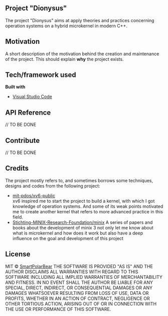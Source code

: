 ## Project "Dionysus"
The project "Dionysus" aims at apply theories and practices concerning operation systems on a hybrid microkernel in modern C++.

## Motivation
A short description of the motivation behind the creation and maintenance of the project. This should explain **why** the project exists.

## Tech/framework used
<b>Built with</b>
- [Visual Studio Code](https://code.visualstudio.com/)

## API Reference

// TO BE DONE

## Contribute

// TO BE DONE

## Credits
The project mostly refers to, and sometimes borrows some techniques, designs and codes from the following project:  
- [mit-pdos/xv6-public](https://github.com/mit-pdos/xv6-public)  
xv6 inspired me to start the project to build a kernel, with which I got knowledge of operation systems. And some of its  weak points motivated me to create another kernel that refers to more advanced practice in this field. 
- [Stichting-MINIX-Research-Foundation/minix](https://github.com/Stichting-MINIX-Research-Foundation/minix)
A series of papers and books about the development of minix 3 not only let me know about what is microkernel and how does it work but also have a deep influence on the goal and development of this project

## License
MIT © [SmartPolarBear](clevercoolbear@outlook.com)
THE SOFTWARE IS PROVIDED "AS IS" AND THE AUTHOR DISCLAIMS ALL WARRANTIES WITH REGARD TO THIS SOFTWARE INCLUDING ALL IMPLIED WARRANTIES OF MERCHANTABILITY AND FITNESS. IN NO EVENT SHALL THE AUTHOR BE LIABLE FOR ANY SPECIAL, DIRECT, INDIRECT, OR CONSEQUENTIAL DAMAGES OR ANY DAMAGES WHATSOEVER RESULTING FROM LOSS OF USE, DATA OR PROFITS, WHETHER IN AN ACTION OF CONTRACT, NEGLIGENCE OR OTHER TORTIOUS ACTION, ARISING OUT OF OR IN CONNECTION WITH THE USE OR PERFORMANCE OF THIS SOFTWARE.